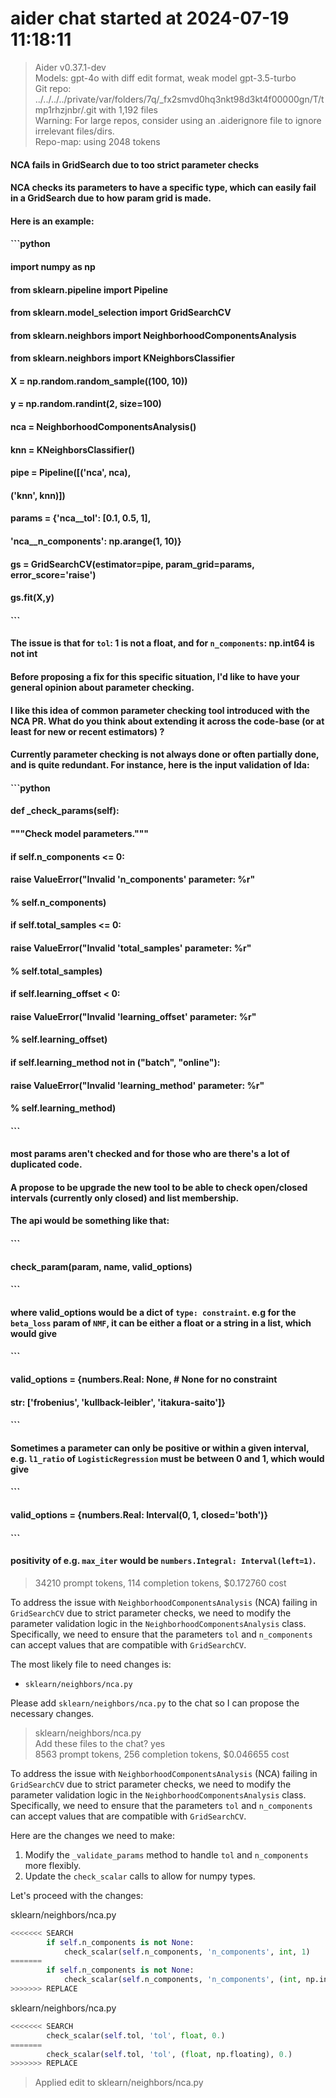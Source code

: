 
# aider chat started at 2024-07-19 11:18:11

> Aider v0.37.1-dev  
> Models: gpt-4o with diff edit format, weak model gpt-3.5-turbo  
> Git repo: ../../../../private/var/folders/7q/_fx2smvd0hq3nkt98d3kt4f00000gn/T/tmp1rhzjnbr/.git with 1,192 files  
> Warning: For large repos, consider using an .aiderignore file to ignore irrelevant files/dirs.  
> Repo-map: using 2048 tokens  

#### NCA fails in GridSearch due to too strict parameter checks  
#### NCA checks its parameters to have a specific type, which can easily fail in a GridSearch due to how param grid is made.  
####   
#### Here is an example:  
#### ```python  
#### import numpy as np  
####   
#### from sklearn.pipeline import Pipeline  
#### from sklearn.model_selection import GridSearchCV  
#### from sklearn.neighbors import NeighborhoodComponentsAnalysis  
#### from sklearn.neighbors import KNeighborsClassifier  
####   
#### X = np.random.random_sample((100, 10))  
#### y = np.random.randint(2, size=100)  
####   
#### nca = NeighborhoodComponentsAnalysis()  
#### knn = KNeighborsClassifier()  
####   
#### pipe = Pipeline([('nca', nca),  
####                  ('knn', knn)])  
####                   
#### params = {'nca__tol': [0.1, 0.5, 1],  
####           'nca__n_components': np.arange(1, 10)}  
####             
#### gs = GridSearchCV(estimator=pipe, param_grid=params, error_score='raise')  
#### gs.fit(X,y)  
#### ```  
####   
#### The issue is that for `tol`: 1 is not a float, and for  `n_components`: np.int64 is not int  
####   
#### Before proposing a fix for this specific situation, I'd like to have your general opinion about parameter checking.    
#### I like this idea of common parameter checking tool introduced with the NCA PR. What do you think about extending it across the code-base (or at least for new or recent estimators) ?  
####   
#### Currently parameter checking is not always done or often partially done, and is quite redundant. For instance, here is the input validation of lda:  
#### ```python  
#### def _check_params(self):  
####         """Check model parameters."""  
####         if self.n_components <= 0:  
####             raise ValueError("Invalid 'n_components' parameter: %r"  
####                              % self.n_components)  
####   
####         if self.total_samples <= 0:  
####             raise ValueError("Invalid 'total_samples' parameter: %r"  
####                              % self.total_samples)  
####   
####         if self.learning_offset < 0:  
####             raise ValueError("Invalid 'learning_offset' parameter: %r"  
####                              % self.learning_offset)  
####   
####         if self.learning_method not in ("batch", "online"):  
####             raise ValueError("Invalid 'learning_method' parameter: %r"  
####                              % self.learning_method)  
#### ```  
#### most params aren't checked and for those who are there's a lot of duplicated code.  
####   
#### A propose to be upgrade the new tool to be able to check open/closed intervals (currently only closed) and list membership.  
####   
#### The api would be something like that:  
#### ```  
#### check_param(param, name, valid_options)  
#### ```  
#### where valid_options would be a dict of `type: constraint`. e.g for the `beta_loss` param of `NMF`, it can be either a float or a string in a list, which would give  
#### ```  
#### valid_options = {numbers.Real: None,  # None for no constraint  
####                  str: ['frobenius', 'kullback-leibler', 'itakura-saito']}  
#### ```  
#### Sometimes a parameter can only be positive or within a given interval, e.g. `l1_ratio` of `LogisticRegression` must be between 0 and 1, which would give  
#### ```  
#### valid_options = {numbers.Real: Interval(0, 1, closed='both')}  
#### ```  
#### positivity of e.g. `max_iter` would be `numbers.Integral: Interval(left=1)`.  
> 34210 prompt tokens, 114 completion tokens, $0.172760 cost  

To address the issue with `NeighborhoodComponentsAnalysis` (NCA) failing in `GridSearchCV` due to strict parameter checks, we need to modify the parameter validation logic in the `NeighborhoodComponentsAnalysis` class. Specifically, we need to ensure that the parameters `tol` and `n_components` can accept values that are compatible with `GridSearchCV`.

The most likely file to need changes is:
- `sklearn/neighbors/nca.py`

Please add `sklearn/neighbors/nca.py` to the chat so I can propose the necessary changes.

> sklearn/neighbors/nca.py  
> Add these files to the chat? yes  
> 8563 prompt tokens, 256 completion tokens, $0.046655 cost  

To address the issue with `NeighborhoodComponentsAnalysis` (NCA) failing in `GridSearchCV` due to strict parameter checks, we need to modify the parameter validation logic in the `NeighborhoodComponentsAnalysis` class. Specifically, we need to ensure that the parameters `tol` and `n_components` can accept values that are compatible with `GridSearchCV`.

Here are the changes we need to make:

1. Modify the `_validate_params` method to handle `tol` and `n_components` more flexibly.
2. Update the `check_scalar` calls to allow for numpy types.

Let's proceed with the changes:

sklearn/neighbors/nca.py
```python
<<<<<<< SEARCH
        if self.n_components is not None:
            check_scalar(self.n_components, 'n_components', int, 1)
=======
        if self.n_components is not None:
            check_scalar(self.n_components, 'n_components', (int, np.integer), 1)
>>>>>>> REPLACE
```

sklearn/neighbors/nca.py
```python
<<<<<<< SEARCH
        check_scalar(self.tol, 'tol', float, 0.)
=======
        check_scalar(self.tol, 'tol', (float, np.floating), 0.)
>>>>>>> REPLACE
```

> Applied edit to sklearn/neighbors/nca.py  
